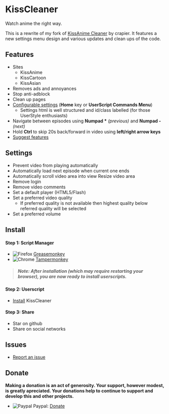 # KissCleaner

Watch anime the right way.

This is a rewrite of my fork of [KissAnime Cleaner](https://gist.github.com/crapier/91926a6353207f4524cc) by crapier. It features a new settings menu design and various updates and clean ups of the code.


## Features

* Sites
  * KissAnime
  * KissCartoon
  * KissAsian
* Removes ads and annoyances
* Stop anti-adblock
* Clean up pages
* [Configurable settings](#settings) (**Home** key or **UserScript Commands Menu**)
  * Settings html is well structured and id/class labelled (for those UserStyle enthusiasts)
* Navigate between episodes using **Numpad \*** *(previous)* and **Numpad -** *(next)*
* Hold **Ctrl** to skip 20s back/forward in video using **left/right arrow keys**
* [Suggest features](https://github.com/Juici/KissCleaner/issues)


## Settings

* Prevent video from playing automatically
* Automatically load next episode when current one ends
* Automatically scroll video area into view
 Resize video area
* Remove login
* Remove video comments
* Set a default player (HTML5/Flash)
* Set a preferred video quality
  * If preferred quality is not available then highest quality below referred quality will be selected
* Set a preferred volume


## Install

#### Step 1: Script Manager
* ![Firefox](https://juici.github.io/images/firefox.png) [Greasemonkey](https://addons.mozilla.org/firefox/addon/greasemonkey/)
* ![Chrome](https://juici.github.io/images/chrome.png) [Tampermonkey](https://chrome.google.com/webstore/detail/tampermonkey/dhdgffkkebhmkfjojejmpbldmpobfkfo)

> ##### Note: After installation (which may require restarting your browser), you are now ready to install userscripts.

#### Step 2: Userscript
* [Install](https://juici.github.io/KissCleaner/kisscleaner.user.js) KissCleaner

#### Step 3: Share
* Star on github
* Share on social networks


## Issues

* [Report an issue](https://github.com/Juici/KissCleaner/issues)


## Donate
**Making a donation is an act of generosity. Your support, however modest, is greatly apreciated. Your donations help to continue to support and develop this and other projects.**

* ![Paypal](https://juici.github.io/images/paypal.png) Paypal: [Donate](http://bit.ly/JuiciPayPal)
